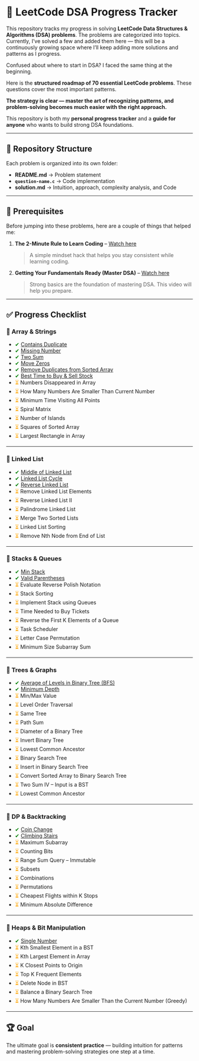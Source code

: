 # 🚀 LeetCode DSA Progress Tracker  

This repository tracks my progress in solving **LeetCode Data Structures & Algorithms (DSA) problems**. The problems are categorized into topics. Currently, I’ve solved a few and added them here — this will be a continuously growing space where I’ll keep adding more solutions and patterns as I progress.  

Confused about where to start in DSA? I faced the same thing at the beginning.  

Here is the **structured roadmap of 70 essential LeetCode problems**. These questions cover the most important patterns.  

**The strategy is clear — master the art of recognizing patterns, and problem-solving becomes much easier with the right approach.**  

This repository is both my **personal progress tracker** and a **guide for anyone** who wants to build strong DSA foundations.  

---
## 📂 Repository Structure

Each problem is organized into its own folder:

- **README.md** → Problem statement  
- **`question-name.c`** → Code implementation  
- **solution.md** → Intuition, approach, complexity analysis, and Code

---

## 📌 Prerequisites  

Before jumping into these problems, here are a couple of things that helped me:  

1. **The 2-Minute Rule to Learn Coding** – [Watch here](https://www.youtube.com/watch?v=25RdTDN2Trg&list=WL&index=2)  
   > A simple mindset hack that helps you stay consistent while learning coding.  

2. **Getting Your Fundamentals Ready (Master DSA)** – [Watch here](https://youtu.be/J0OvDNmAWNw?si=Cu7d7sVhgH3rm5QD)  
   > Strong basics are the foundation of mastering DSA. This video will help you prepare.  

---

## ✅ Progress Checklist  

### 🔹 Array & Strings
- <span style="color:green">✔</span> [Contains Duplicate](./217-contains-duplicate)
- <span style="color:green">✔</span> [Missing Number](./268-missing-number)  
- <span style="color:green">✔</span> [Two Sum](./1-two-sum)
- <span style="color:green">✔</span> [Move Zeros](./283-move-zeroes)
- <span style="color:green">✔</span> [Remove Duplicates from Sorted Array](./26-remove-duplicates-from-sorted-array) 
- <span style="color:green">✔</span> [Best Time to Buy & Sell Stock](./121-best-time-to-buy-and-sell-stock) 
- <span style="color:orange">⏳</span> Numbers Disappeared in Array
- <span style="color:orange">⏳</span> How Many Numbers Are Smaller Than Current Number  
- <span style="color:orange">⏳</span> Minimum Time Visiting All Points  
- <span style="color:orange">⏳</span> Spiral Matrix  
- <span style="color:orange">⏳</span> Number of Islands   
- <span style="color:orange">⏳</span> Squares of Sorted Array  
- <span style="color:orange">⏳</span> Largest Rectangle in Array 

---

### 🔹 Linked List
- <span style="color:green">✔</span> [Middle of Linked List](./908-middle-of-the-linked-list)
- <span style="color:green">✔</span> [Linked List Cycle](./141-linked-list-cycle) 
- <span style="color:green">✔</span> [Reverse Linked List](./206-reverse-linked-list)
- <span style="color:orange">⏳</span> Remove Linked List Elements  
- <span style="color:orange">⏳</span> Reverse Linked List II  
- <span style="color:orange">⏳</span> Palindrome Linked List  
- <span style="color:orange">⏳</span> Merge Two Sorted Lists  
- <span style="color:orange">⏳</span> Linked List Sorting  
- <span style="color:orange">⏳</span> Remove Nth Node from End of List  

---

### 🔹 Stacks & Queues
- <span style="color:green">✔</span> [Min Stack](./155-min-stack)
- <span style="color:green">✔</span> [Valid Parentheses](./20-valid-parentheses)
- <span style="color:orange">⏳</span> Evaluate Reverse Polish Notation  
- <span style="color:orange">⏳</span> Stack Sorting  
- <span style="color:orange">⏳</span> Implement Stack using Queues  
- <span style="color:orange">⏳</span> Time Needed to Buy Tickets  
- <span style="color:orange">⏳</span> Reverse the First K Elements of a Queue  
- <span style="color:orange">⏳</span> Task Scheduler  
- <span style="color:orange">⏳</span> Letter Case Permutation  
- <span style="color:orange">⏳</span> Minimum Size Subarray Sum  

---

### 🔹 Trees & Graphs
- <span style="color:green">✔</span> [Average of Levels in Binary Tree (BFS)](./637-average-of-levels-in-binary-tree)
- <span style="color:green">✔</span> [Minimum Depth](./111-minimum-depth-of-binary-tree)
- <span style="color:orange">⏳</span> Min/Max Value  
- <span style="color:orange">⏳</span> Level Order Traversal  
- <span style="color:orange">⏳</span> Same Tree  
- <span style="color:orange">⏳</span> Path Sum  
- <span style="color:orange">⏳</span> Diameter of a Binary Tree  
- <span style="color:orange">⏳</span> Invert Binary Tree  
- <span style="color:orange">⏳</span> Lowest Common Ancestor  
- <span style="color:orange">⏳</span> Binary Search Tree  
- <span style="color:orange">⏳</span> Insert in Binary Search Tree  
- <span style="color:orange">⏳</span> Convert Sorted Array to Binary Search Tree  
- <span style="color:orange">⏳</span> Two Sum IV – Input is a BST  
- <span style="color:orange">⏳</span> Lowest Common Ancestor  

---

### 🔹 DP & Backtracking
- <span style="color:green">✔</span> [Coin Change](./322-coin-change)
- <span style="color:green">✔</span> [Climbing Stairs](./70-climbing-stairs)  
- <span style="color:orange">⏳</span> Maximum Subarray  
- <span style="color:orange">⏳</span> Counting Bits  
- <span style="color:orange">⏳</span> Range Sum Query – Immutable  
- <span style="color:orange">⏳</span> Subsets  
- <span style="color:orange">⏳</span> Combinations  
- <span style="color:orange">⏳</span> Permutations  
- <span style="color:orange">⏳</span> Cheapest Flights within K Stops  
- <span style="color:orange">⏳</span> Minimum Absolute Difference 

---

### 🔹 Heaps & Bit Manipulation
- <span style="color:green">✔</span> [Single Number](./136-single-number) 
- <span style="color:orange">⏳</span> Kth Smallest Element in a BST  
- <span style="color:orange">⏳</span> Kth Largest Element in Array  
- <span style="color:orange">⏳</span> K Closest Points to Origin  
- <span style="color:orange">⏳</span> Top K Frequent Elements  
- <span style="color:orange">⏳</span> Delete Node in BST  
- <span style="color:orange">⏳</span> Balance a Binary Search Tree  
- <span style="color:orange">⏳</span> How Many Numbers Are Smaller Than the Current Number (Greedy)  

---

## 🏆 Goal
The ultimate goal is **consistent practice** — building intuition for patterns and mastering problem-solving strategies one step at a time.  

